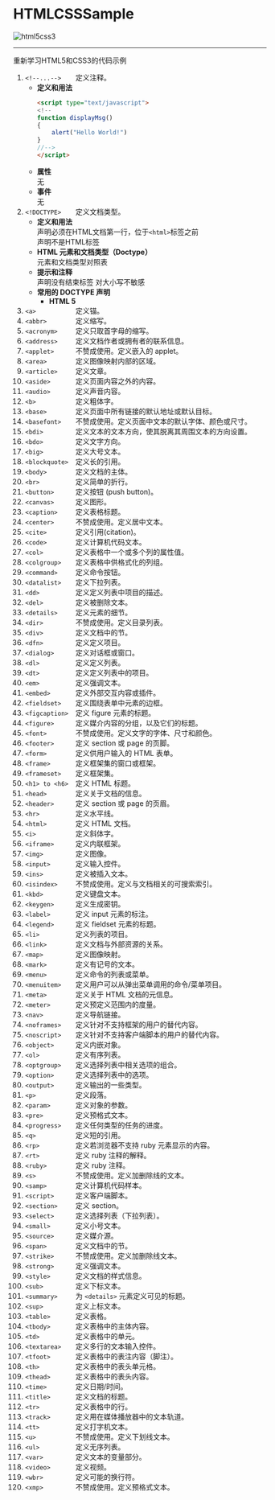 # HTMLCSSSample
![html5css3](https://timgsa.baidu.com/timg?image&quality=80&size=b9999_10000&sec=1495797215189&di=041a6d50f496dae65a7eff39317f84da&imgtype=0&src=http%3A%2F%2Fwww.youjoys.com%2Fuploads%2Fallimg%2F141110%2F0151403062-1.jpg)

---

重新学习HTML5和CSS3的代码示例

1.   `<!--...-->	`定义注释。
     * __定义和用法__
        ```html
        <script type="text/javascript">
        <!--
        function displayMsg()
        {
            alert("Hello World!")
        }
        //-->
        </script>
        ```
     * __属性__  
        无
     * __事件__  
        无
2.   `<!DOCTYPE> 	`定义文档类型。
     * __定义和用法__    
     声明必须在HTML文档第一行，位于`<html>`标签之前  
     声明不是HTML标签
     * __HTML 元素和文档类型（Doctype）__  
     元素和文档类型对照表
     * __提示和注释__  
     声明没有结束标签
     对大小写不敏感
     * __常用的 DOCTYPE 声明__
        * __HTML 5__         
3.   `<a>			`定义锚。
4.   `<abbr>		`定义缩写。
5.   `<acronym>		`定义只取首字母的缩写。
6.   `<address>		`定义文档作者或拥有者的联系信息。
7.   `<applet>		`不赞成使用。定义嵌入的 applet。
8.   `<area>		`定义图像映射内部的区域。
9.   `<article>		`定义文章。
10.  `<aside>		`定义页面内容之外的内容。
11.  `<audio>		`定义声音内容。
12.  `<b>			`定义粗体字。
13.  `<base>		`定义页面中所有链接的默认地址或默认目标。
14.  `<basefont>	`不赞成使用。定义页面中文本的默认字体、颜色或尺寸。
15.  `<bdi>			`定义文本的文本方向，使其脱离其周围文本的方向设置。
16.  `<bdo>			`定义文字方向。
17.  `<big>			`定义大号文本。
18.  `<blockquote>	`定义长的引用。
19.  `<body>		`定义文档的主体。
20.  `<br>			`定义简单的折行。
21.  `<button>		`定义按钮 (push button)。
22.  `<canvas>		`定义图形。
23.  `<caption>		`定义表格标题。
24.  `<center>		`不赞成使用。定义居中文本。
25.  `<cite>		`定义引用(citation)。
26.  `<code>		`定义计算机代码文本。
27.  `<col>			`定义表格中一个或多个列的属性值。
28.  `<colgroup>	`定义表格中供格式化的列组。
29.  `<command>		`定义命令按钮。
30.  `<datalist>	`定义下拉列表。
31.  `<dd>			`定义定义列表中项目的描述。
32.  `<del>			`定义被删除文本。
33.  `<details>		`定义元素的细节。
34.  `<dir>			`不赞成使用。定义目录列表。
35.  `<div>			`定义文档中的节。
36.  `<dfn>			`定义定义项目。
37.  `<dialog>		`定义对话框或窗口。
38.  `<dl>			`定义定义列表。
39.  `<dt>			`定义定义列表中的项目。
40.  `<em>			`定义强调文本。
41.  `<embed>		`定义外部交互内容或插件。
42.  `<fieldset>	`定义围绕表单中元素的边框。
43.  `<figcaption>	`定义 figure 元素的标题。
44.  `<figure>		`定义媒介内容的分组，以及它们的标题。
45.  `<font>		`不赞成使用。定义文字的字体、尺寸和颜色。
46.  `<footer>		`定义 section 或 page 的页脚。
47.  `<form>		`定义供用户输入的 HTML 表单。
48.  `<frame>		`定义框架集的窗口或框架。
49.  `<frameset>	`定义框架集。
50.  `<h1> to <h6>	`定义 HTML 标题。
51.  `<head>		`定义关于文档的信息。
52.  `<header>		`定义 section 或 page 的页眉。
53.  `<hr>			`定义水平线。
54.  `<html>		`定义 HTML 文档。
55.  `<i>			`定义斜体字。
56.  `<iframe>		`定义内联框架。
57.  `<img>			`定义图像。
58.  `<input>		`定义输入控件。
59.  `<ins>			`定义被插入文本。
60.  `<isindex>		`不赞成使用。定义与文档相关的可搜索索引。
61.  `<kbd>			`定义键盘文本。
62.  `<keygen>		`定义生成密钥。
63.  `<label>		`定义 input 元素的标注。
64.  `<legend>		`定义 fieldset 元素的标题。
65.  `<li>			`定义列表的项目。
66.  `<link>		`定义文档与外部资源的关系。
67.  `<map>			`定义图像映射。
68.  `<mark>		`定义有记号的文本。
69.  `<menu>		`定义命令的列表或菜单。
70.  `<menuitem>	`定义用户可以从弹出菜单调用的命令/菜单项目。
71.  `<meta>		`定义关于 HTML 文档的元信息。
72.  `<meter>		`定义预定义范围内的度量。
73.  `<nav>			`定义导航链接。
74.  `<noframes>	`定义针对不支持框架的用户的替代内容。
75.  `<noscript>	`定义针对不支持客户端脚本的用户的替代内容。
76.  `<object>		`定义内嵌对象。
77.  `<ol>			`定义有序列表。
78.  `<optgroup>	`定义选择列表中相关选项的组合。
79.  `<option>		`定义选择列表中的选项。
80.  `<output>		`定义输出的一些类型。
81.  `<p>			`定义段落。
82.  `<param>		`定义对象的参数。
83.  `<pre>			`定义预格式文本。
84.  `<progress>	`定义任何类型的任务的进度。
85.  `<q>			`定义短的引用。
86.  `<rp>			`定义若浏览器不支持 ruby 元素显示的内容。
87.  `<rt>			`定义 ruby 注释的解释。
88.  `<ruby>		`定义 ruby 注释。
89.  `<s>			`不赞成使用。定义加删除线的文本。
90.  `<samp>		`定义计算机代码样本。
91.  `<script>		`定义客户端脚本。
92.  `<section>		`定义 section。
93.  `<select>		`定义选择列表（下拉列表）。
94.  `<small>		`定义小号文本。
95.  `<source>		`定义媒介源。
96.  `<span>		`定义文档中的节。
97.  `<strike>		`不赞成使用。定义加删除线文本。
98.  `<strong>		`定义强调文本。
99.  `<style>		`定义文档的样式信息。
100. `<sub>			`定义下标文本。
101. `<summary>		`为 `<details>` 元素定义可见的标题。
102. `<sup>			`定义上标文本。
103. `<table>		`定义表格。
104. `<tbody>		`定义表格中的主体内容。
105. `<td>			`定义表格中的单元。
106. `<textarea>	`定义多行的文本输入控件。
107. `<tfoot>		`定义表格中的表注内容（脚注）。
108. `<th>			`定义表格中的表头单元格。
109. `<thead>		`定义表格中的表头内容。
110. `<time>		`定义日期/时间。
111. `<title>		`定义文档的标题。
112. `<tr>			`定义表格中的行。
113. `<track>		`定义用在媒体播放器中的文本轨道。
114. `<tt>			`定义打字机文本。
115. `<u>			`不赞成使用。定义下划线文本。
116. `<ul>			`定义无序列表。
117. `<var>			`定义文本的变量部分。
118. `<video>		`定义视频。
119. `<wbr>			`定义可能的换行符。
120. `<xmp>			`不赞成使用。定义预格式文本。
